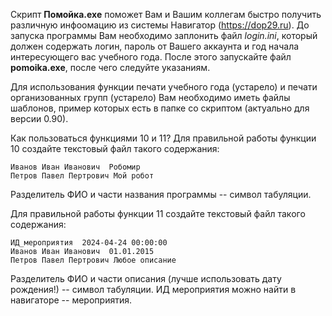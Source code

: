 Скрипт <b>Помойка.exe</b> поможет Вам и Вашим коллегам быстро получить различную инфоомацию из системы Навигатор (https://dop29.ru). 
До запуска программы Вам необходимо заплонить файл <i>login.ini</i>, который должен содержать логин, пароль от Вашего аккаунта и год начала интересующего вас учебного года.
После этого запускайте файл <b>pomoika.exe</b>, после чего следуйте указаниям.

Для использования функции печати учебного года (устарело) и печати организованных групп (устарело) Вам необходимо иметь файлы шаблонов, пример которых есть в папке со скриптом (актуально для версии 0.90).

Как пользоваться функциями 10 и 11?
Для правильной работы функции 10 создайте текстовый файл такого содержания:
```
Иванов Иван Иванович  Робомир
Петров Павел Пертрович Мой робот
```
Разделитель ФИО и части названия программы -- символ табуляции.

Для правильной работы функции 11 создайте текстовый файл такого содержания:
```
ИД_мероприятия  2024-04-24 00:00:00
Иванов Иван Иванович  01.01.2015
Петров Павел Пертрович Любое описание
```
Разделитель ФИО и части описания (лучше использовать дату рождения!) -- символ табуляции.
ИД мероприятия можно найти в навигаторе -- мероприятия.
